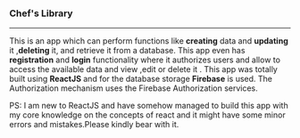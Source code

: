 <h3>Chef's Library</h3>
<hr>

This is an app which can perform functions like **creating** data and **updating** it ,**deleting** it, and retrieve it from a database.
This app even has **registration** and **login** functionality where it authorizes users and allow to access the available data and view ,edit or delete it .
This app was totally built using **ReactJS** and for the database storage **Firebase** is used.
The Authorization mechanism uses the Firebase Authorization services.

PS: I am new to ReactJS and have somehow managed to build this app with my core knowledge on the concepts of react
    and it might have some minor errors and mistakes.Please kindly bear with it.
